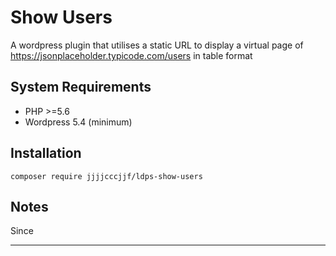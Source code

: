 # Show Users

A wordpress plugin that utilises a static URL to display a virtual page of https://jsonplaceholder.typicode.com/users in table format


## System Requirements
* PHP >=5.6
* Wordpress 5.4 (minimum)


## Installation
`composer require jjjjcccjjf/ldps-show-users`


## Notes
Since 
* * *

